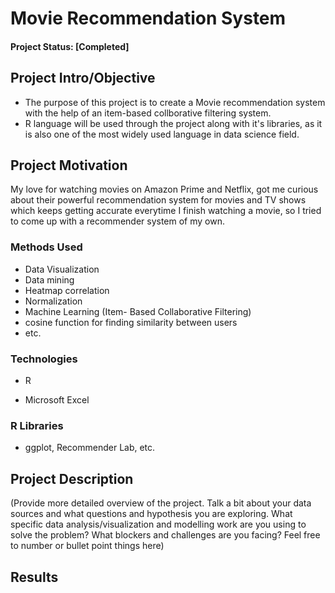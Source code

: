 # Movie Recommendation System

#### Project Status: [Completed]

## Project Intro/Objective
- The purpose of this project is to create a Movie recommendation system with the help of an item-based collborative filtering system.
- R language will be used through the project along with it's libraries, as it is also one of the most widely used language in data science field.

## Project Motivation
My love for watching movies on Amazon Prime and Netflix, got me curious about their powerful recommendation system for movies and TV shows which keeps getting accurate everytime I finish watching a movie, so I tried to come up with a recommender system of my own.

### Methods Used
- Data Visualization
- Data mining
- Heatmap correlation
- Normalization
- Machine Learning (Item- Based Collaborative Filtering)
- cosine function for finding similarity between users
- etc.

### Technologies
* R 
- Microsoft Excel

### R Libraries
- ggplot, Recommender Lab, etc.

## Project Description
(Provide more detailed overview of the project.  Talk a bit about your data sources and what questions and hypothesis you are exploring. What specific data analysis/visualization and modelling work are you using to solve the problem? What blockers and challenges are you facing?  Feel free to number or bullet point things here)

## Results

